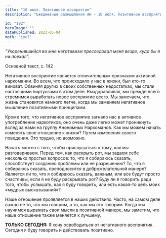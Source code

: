 ```yaml
---
title: "10 июля. Позитивное восприятие"
description: "Ежедневные размышления АН - 10 июля. Позитивное восприятие"

id: "192"
heroImage: ""
datePublished: 2023-05-04
moth: "iyul"
---
```


_“Укоренившийся во мне негативизм преследовал меня везде, куда бы я ни
поехал”._

Основной текст, с. 142

Негативное восприятие является отличительным признаком активной наркомании. Во
всем, что происходило у нас в жизни, был кто-то виноват. Обвиняя других в
своих собственных недостатках, мы стали настоящими виртуозами в этом деле.
Выздоравливая, мы прежде всего стремимся выработать новое восприятие всего. Мы
замечаем, что жизнь становится намного легче, когда мы заменяем негативное
мышление позитивными принципами.

Кроме того, что негативное восприятие загнало нас в активное употребление
наркотиков, оно очень даже легко может проникнуть вслед за нами на группу
Анонимных Наркоманов. Как мы можем начать изменять свое отношение к жизни?
Путем изменения своего поведения. Это трудно, но возможно.

Начать можно с того, чтобы прислушаться к тому, как мы разговариваем. Перед
тем, как раскрыть рот, мы задаем себе несколько простых вопросов: то, что я
собираюсь сказать, способствует созданию проблемы или ее разрешению? То, что я
собираюсь сказать, преподносится в доброжелательной манере? Является ли то,
что я собираюсь сказать, важным, или все будут просто счастливы, если я не
буду раскрывать рот? Буду ли я говорить ради того, чтобы услышать, как я буду
говорить, или есть какая-то цель моих «мудрых высказываний»?

Наше отношение проявляется в наших действиях. Часто, на самом деле важно не
то, что мы говорим, а то, как мы это говорим. Когда мы научимся выражать свои
мысли в позитивной манере, мы заметим, что наше отношение также меняется к
лучшему.

**ТОЛЬКО СЕГОДНЯ:** Я хочу освободиться от негативного восприятия. Сегодня я
буду говорить и действовать позитивно.
